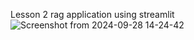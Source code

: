 Lesson 2 rag application using streamlit
![Screenshot from 2024-09-28 14-24-42](https://github.com/user-attachments/assets/0826ebc3-1248-473f-8786-0cefc54e2aaf)
